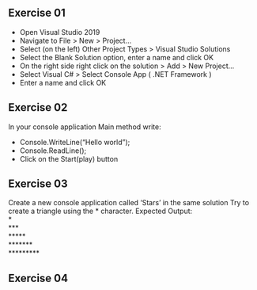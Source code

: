 ## Exercise 01

- Open Visual Studio 2019
- Navigate to File > New > Project... 
- Select (on the left) Other Project Types > Visual Studio Solutions 
- Select the Blank Solution option, enter a name and click OK
- On the right side right click on the solution > Add > New Project...
- Select Visual C# > Select Console App ( .NET Framework )
- Enter a name and click OK


## Exercise 02

In your console application Main method write: 
 - Console.WriteLine(“Hello world”);
 - Console.ReadLine();
 - Click on the Start(play) button

## Exercise 03

Create a new console application called ‘Stars’ in the same solution
Try to create a triangle using the * character.
Expected Output:       
					   *     
					  ***    
					 *****   
					*******  
                   *********

## Exercise 04